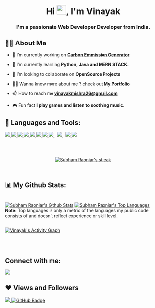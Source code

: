 <h1 align="center">Hi <img src="https://raw.githubusercontent.com/MartinHeinz/MartinHeinz/master/wave.gif" width="30px">, I'm Vinayak</h1>
<h3 align="center">I'm a passionate Web Developer Developer from India.</h3>


## 🙋‍♂️ About Me

- 🔭 I’m currently working on **[Carbon Emmission Generator](#)**

- 🌱 I’m currently learning **Python, Java and MERN STACK.**

- 👯 I’m looking to collaborate on **OpenSource Projects**

- 👨‍💻 Wanna know more about me ? check out **[My Portfolio](http://vinayak26.herokuapp.com/)**

- 📫 How to reach me **vinayakmishra26@gmail.com**

- 🎮 Fun fact **I play games and listen to soothing music.**

## 🚀 Languages and Tools:

<p align="left"> 
     <a href="https://www.python.org" target="_blank"> <img src="https://img.icons8.com/color/48/000000/python.png"/> </a> 
    <a href="https://www.java.com" target="_blank"> <img src="https://img.icons8.com/color/48/000000/java-coffee-cup-logo.png"/> </a>
    <a href="https://reactjs.org/" target="_blank"> <img src="https://img.icons8.com/color/48/000000/react-native.png"/> </a>
    <a href="https://developer.mozilla.org/en-US/docs/Web/JavaScript" target="_blank"> <img src="https://img.icons8.com/color/48/000000/javascript.png"/> </a> 
    <a href="https://www.w3.org/html/" target="_blank"> <img src="https://img.icons8.com/color/48/000000/html-5.png"/> </a> 
    <a href="https://www.w3schools.com/css/" target="_blank"> <img src="https://img.icons8.com/color/48/000000/css3.png"/> </a> 
    <a href="https://getbootstrap.com" target="_blank"> <img src="https://img.icons8.com/color/48/000000/bootstrap.png"/> </a> 
    <a style="padding-right:8px;" href="https://nodejs.org" target="_blank"> <img src="https://img.icons8.com/color/48/000000/nodejs.png"/> </a> 
    <a style="padding-right:8px;" href="https://www.mysql.com/" target="_blank"> <img src="https://img.icons8.com/fluent/50/000000/mysql-logo.png"/> </a>
    <a href="https://aws.amazon.com/" target="_blank"> <img src="https://img.icons8.com/color/48/000000/amazon-web-services.png"/> </a> 
    <a href="https://git-scm.com/" target="_blank"> <img src="https://img.icons8.com/color/48/000000/git.png"/> </a> 
</p>

<br/>

<br>
<p align="center">
    <a href="https://github.com/vinayak26/github-readme-streak-stats">
        <img title="🔥 Get streak stats for your profile at git.io/streak-stats" alt="Subham Raoniar's streak" src="https://github-readme-streak-stats.herokuapp.com/?user=vinayak26&theme=black-ice&hide_border=true&stroke=0000&background=060A0CD0"/>
    </a>
</p>
</br>

## 📊 My Github Stats:

  <br/>
    <a href="https://github.com/vinayak26/github-readme-stats"><img alt="Subham Raoniar's Github Stats" src="https://github-readme-stats.vercel.app/api?username=vinayak26&show_icons=true&count_private=true&theme=react&hide_border=true&bg_color=0D1117" /></a>
  <a href="https://github.com/vinayak26/github-readme-stats"><img alt="Subham Raoniar's Top Languages" src="https://github-readme-stats.vercel.app/api/top-langs/?username=vinayak26&langs_count=8&count_private=true&layout=compact&theme=react&hide_border=true&bg_color=0D1117" /></a>
  <br/>
  <b>Note:</b> Top languages is only a metric of the languages my public code consists of and doesn't reflect experience or skill level.


<br/>
<br/>

<a href="https://github.com/vinayak26/github-readme-activity-graph"><img alt="Vinayak's Activity Graph" src="https://activity-graph.herokuapp.com/graph?username=vinayak26&theme=react-dark&hide_border=true" /></a>

<br/>
<br/>

## Connect with me:
<p align="left">

<a href = "https://linkedin.com/in/vinayakmishra26/"><img src="https://img.icons8.com/fluent/48/000000/linkedin.png"/></a>
<!-- <a href = ""><img src="https://img.icons8.com/fluent/48/000000/twitter.png"/></a> -->
<!-- <a href = ""><img src="https://img.icons8.com/fluent/48/000000/instagram-new.png"/></a> -->

</p>

## ❤ Views and Followers
<a href="https://github.com/Meghna-DAS/github-profile-views-counter">
    <img src="https://komarev.com/ghpvc/?username=vinayak26">
</a>
<a href="https://github.com/vinayak26?tab=followers"><img src="https://img.shields.io/github/followers/vinayak26?label=Followers&style=social" alt="GitHub Badge"></a>
